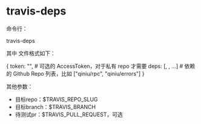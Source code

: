 travis-deps
===========

命令行：

travis-deps <TravisDepsConf> 

其中 <TravisDepsConf> 文件格式如下：

{
	token: "<AccessToken>",				# 可选的 AccessToken，对于私有 repo 才需要
	deps: [<Repo1>, <Repo2>, ...]		# 依赖的 Github Repo 列表，比如 ["qiniu/rpc", "qiniu/errors"]
}

其他参数：

* 目标repo：$TRAVIS_REPO_SLUG
* 目标branch：$TRAVIS_BRANCH
* 待测试pr：$TRAVIS_PULL_REQUEST，可选

